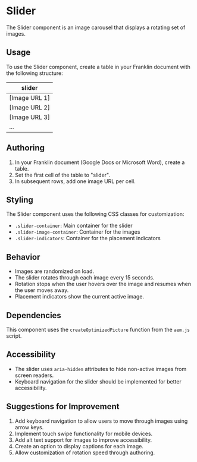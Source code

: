 # Slider

The Slider component is an image carousel that displays a rotating set of images.

## Usage

To use the Slider component, create a table in your Franklin document with the following structure:

| slider |
|--------|
| [Image URL 1] |
| [Image URL 2] |
| [Image URL 3] |
| ... |

## Authoring

1. In your Franklin document (Google Docs or Microsoft Word), create a table.
2. Set the first cell of the table to "slider".
3. In subsequent rows, add one image URL per cell.

## Styling

The Slider component uses the following CSS classes for customization:
- `.slider-container`: Main container for the slider
- `.slider-image-container`: Container for the images
- `.slider-indicators`: Container for the placement indicators

## Behavior

- Images are randomized on load.
- The slider rotates through each image every 15 seconds.
- Rotation stops when the user hovers over the image and resumes when the user moves away.
- Placement indicators show the current active image.

## Dependencies

This component uses the `createOptimizedPicture` function from the `aem.js` script.

## Accessibility

- The slider uses `aria-hidden` attributes to hide non-active images from screen readers.
- Keyboard navigation for the slider should be implemented for better accessibility.

## Suggestions for Improvement

1. Add keyboard navigation to allow users to move through images using arrow keys.
2. Implement touch swipe functionality for mobile devices.
3. Add alt text support for images to improve accessibility.
4. Create an option to display captions for each image.
5. Allow customization of rotation speed through authoring.